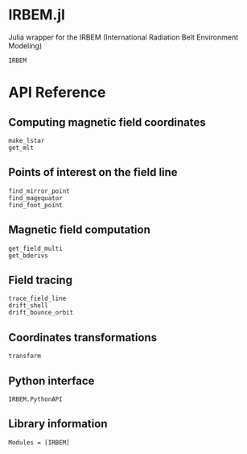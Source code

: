 # IRBEM.jl

Julia wrapper for the IRBEM (International Radiation Belt Environment Modeling)

```@docs
IRBEM
```

# API Reference

## Computing magnetic field coordinates

```@docs
make_lstar
get_mlt
```


## Points of interest on the field line

```@docs
find_mirror_point
find_magequator
find_foot_point
```


## Magnetic field computation

```@docs
get_field_multi
get_bderivs
```


## Field tracing

```@docs
trace_field_line
drift_shell
drift_bounce_orbit
```


## Coordinates transformations

```@docs
transform
```

## Python interface

```@docs
IRBEM.PythonAPI
```

## Library information

```@autodocs
Modules = [IRBEM]
```
